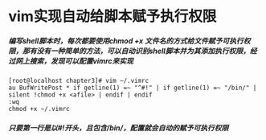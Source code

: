 # vim实现自动给脚本赋予执行权限

##### 编写shell脚本时，每次都要使用chmod +x 文件名的方式给文件赋予可执行权限，那有没有一种简单的方法，可以自动识别shell脚本并为其添加执行权限，经过网上搜索，发现可以配置vimrc来实现

```
[root@localhost chapter3]# vim ~/.vimrc
au BufWritePost * if getline(1) =~ "^#!" | if getline(1) =~ "/bin/" | silent !chmod +x <afile> | endif | endif
:wq
chmod +x ~/.vimrc
```

##### 只要第一行是以#!开头，且包含/bin/，配置就会自动的赋予可执行权限

